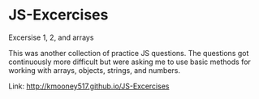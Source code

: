 # JS-Excercises
Excersise 1, 2, and arrays

This was another collection of practice JS questions. The questions got continuously more difficult but were asking me to use basic methods for working with arrays, objects, strings, and numbers.

Link: http://kmooney517.github.io/JS-Excercises
